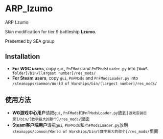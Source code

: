 # ARP_Izumo
ARP Lzumo

Skin modification for tier 9 battleship **Lzumo**. 

Presented by SEA group

## Installation
* **For WGC users**, copy `gui`, `PnFMods` and `PnFModsLoader.py` into `[WoWS folder]/bin/[largest number]/res_mods/`
* **For Steam users**, copy `gui`, `PnFMods` and `PnFModsLoader.py` into `/steamapps/common/World of Warships/bin/[largest number]/res_mods/`

## 使用方法
* **WG游戏中心用户**请把`gui`, `PnFMods`和`PnFModsLoader.py`放到`[游戏安装目录]/bin/[数字最大的那个]/res_mods/`里面
* **Steam客户端用户**请把`gui`, `PnFMods`和`PnFModsLoader.py`放到`steamapps/common/World of Warships/bin/[数字最大的那个]/res_mods/`里面